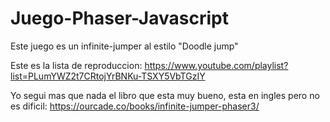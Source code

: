 # Juego-Phaser-Javascript

Este juego es un infinite-jumper al estilo "Doodle jump"

Este es la lista de reproduccion:
https://www.youtube.com/playlist?list=PLumYWZ2t7CRtojYrBNKu-TSXY5VbTGzIY

Yo segui mas que nada el libro que esta muy bueno, esta en ingles pero no es dificil:
https://ourcade.co/books/infinite-jumper-phaser3/
